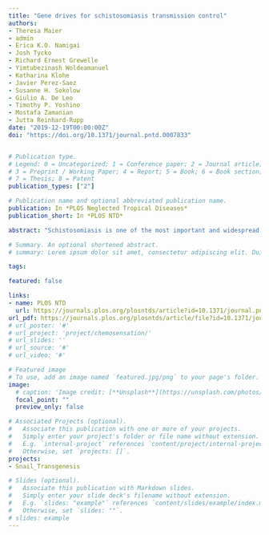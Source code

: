 ```yaml
---
title: "Gene drives for schistosomiasis transmission control"
authors:
- Theresa Maier
- admin
- Erica K.O. Namigai
- Josh Tycko
- Richard Ernest Grewelle
- Yimtubezinash Woldeamanuel
- Katharina Klohe
- Javier Perez-Saez
- Susanne H. Sokolow
- Giulio A. De Leo
- Timothy P. Yoshino
- Mostafa Zamanian
- Jutta Reinhard-Rupp
date: "2019-12-19T00:00:00Z"
doi: "https://doi.org/10.1371/journal.pntd.0007833"


# Publication type.
# Legend: 0 = Uncategorized; 1 = Conference paper; 2 = Journal article;
# 3 = Preprint / Working Paper; 4 = Report; 5 = Book; 6 = Book section;
# 7 = Thesis; 8 = Patent
publication_types: ["2"]

# Publication name and optional abbreviated publication name.
publication: In *PLOS Neglected Tropical Diseases*
publication_short: In *PLOS NTD*

abstract: "Schistosomiasis is one of the most important and widespread neglected tropical diseases (NTD), with over 200 million people infected in more than 70 countries; the disease has nearly 800 million people at risk in endemic areas. Although mass drug administration is a cost-effective approach to reduce occurrence, extent, and severity of the disease, it does not provide protection to subsequent reinfection. Interventions that target the parasites’ intermediate snail hosts are a crucial part of the integrated strategy required to move toward disease elimination. The recent revolution in gene drive technology naturally leads to questions about whether gene drives could be used to efficiently spread schistosome resistance traits in a population of snails and whether gene drives have the potential to contribute to reduced disease transmission in the long run. Responsible implementation of gene drives will require solutions to complex challenges spanning multiple disciplines, from biology to policy. This Review Article presents collected perspectives from practitioners of global health, genome engineering, epidemiology, and snail/schistosome biology and outlines strategies for responsible gene drive technology development, impact measurements of gene drives for schistosomiasis control, and gene drive governance. Success in this arena is a function of many factors, including gene-editing specificity and efficiency, the level of resistance conferred by the gene drive, how fast gene drives may spread in a metapopulation over a complex landscape, ecological sustainability, social equity, and, ultimately, the reduction of infection prevalence in humans. With combined efforts from across the broad global health community, gene drives for schistosomiasis control could fortify our defenses against this devastating disease in the future."

# Summary. An optional shortened abstract.
# summary: Lorem ipsum dolor sit amet, consectetur adipiscing elit. Duis posuere tellus ac convallis placerat. Proin tincidunt magna sed ex sollicitudin condimentum.

tags:

featured: false

links:
- name: PLOS NTD
  url: https://journals.plos.org/plosntds/article?id=10.1371/journal.pntd.0007833
url_pdf: https://journals.plos.org/plosntds/article/file?id=10.1371/journal.pntd.0007833&type=printable
# url_poster: '#'
# url_project: 'project/chemosensation/'
# url_slides: ''
# url_source: '#'
# url_video: '#'

# Featured image
# To use, add an image named `featured.jpg/png` to your page's folder.
image:
  # caption: 'Image credit: [**Unsplash**](https://unsplash.com/photos/pLCdAaMFLTE)'
  focal_point: ""
  preview_only: false

# Associated Projects (optional).
#   Associate this publication with one or more of your projects.
#   Simply enter your project's folder or file name without extension.
#   E.g. `internal-project` references `content/project/internal-project/index.md`.
#   Otherwise, set `projects: []`.
projects:
- Snail_Transgenesis

# Slides (optional).
#   Associate this publication with Markdown slides.
#   Simply enter your slide deck's filename without extension.
#   E.g. `slides: "example"` references `content/slides/example/index.md`.
#   Otherwise, set `slides: ""`.
# slides: example
---
```


<!-- {{% alert note %}}
Click the *Cite* button above to demo the feature to enable visitors to import publication metadata into their reference management software.
{{% /alert %}}

{{% alert note %}}
Click the *Slides* button above to demo Academic's Markdown slides feature.
{{% /alert %}}

Supplementary notes can be added here, including [code and math](https://sourcethemes.com/academic/docs/writing-markdown-latex/). -->
